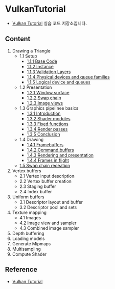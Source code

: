 # VulkanTutorial
- [Vulkan Tutorial](https://vulkan-tutorial.com/Introduction) 실습 코드 저장소입니다.

## Content
1. Drawing a Triangle
    - 1.1 Setup
        - [1.1.1 Base Code](./1.Drawing%20a%20triangle/1.1.Setup/1.1.1.Base%20Code/)
        - [1.1.2 Instance](./1.Drawing%20a%20triangle/1.1.Setup/1.1.2.Instance/)
        - [1.1.3 Validation Layers](./1.Drawing%20a%20triangle/1.1.Setup/1.1.3.Validation%20layers/)
        - [1.1.4 Physical devices and queue families](./1.Drawing%20a%20triangle/1.1.Setup/1.1.4.Physical%20devices%20and%20queue%20families/)
        - [1.1.5 Logical device and queues](./1.Drawing%20a%20triangle/1.1.Setup/1.1.5.Logical%20device%20and%20queues/)
    - 1.2 Presentation
        - [1.2.1 Window surface](./1.Drawing%20a%20triangle/1.2.Presentation/1.2.1.Window%20surface/)
        - [1.2.2 Swap chain](./1.Drawing%20a%20triangle/1.2.Presentation/1.2.2.Swap%20chain/)
        - [1.2.3 Image views](./1.Drawing%20a%20triangle/1.2.Presentation/1.2.3.Image%20views/)
    - 1.3 Graphics pipelinee basics
        - [1.3.1 Introduction](./1.Drawing%20a%20triangle/1.3.Graphics%20pipelinee%20basics/1.3.1.Introduction/)
        - [1.3.2 Shader modules](./1.Drawing%20a%20triangle/1.3.Graphics%20pipelinee%20basics/1.3.2.Shader%20modules/)
        - [1.3.3 Fixed functions](./1.Drawing%20a%20triangle/1.3.Graphics%20pipelinee%20basics/1.3.3.Fixed%20functions/)
        - [1.3.4 Render passes](./1.Drawing%20a%20triangle/1.3.Graphics%20pipelinee%20basics/1.3.4.Render%20passes/)
        - [1.3.5 Conclusion](./1.Drawing%20a%20triangle/1.3.Graphics%20pipelinee%20basics/1.3.5.Conclusion/)
    - 1.4 Drawing
        - [1.4.1 Framebuffers](./1.Drawing%20a%20triangle/1.4.Drawing/1.4.1.Framebuffers/)
        - [1.4.2 Command buffers](./1.Drawing%20a%20triangle/1.4.Drawing/1.4.2.Command%20buffers/)
        - [1.4.3 Rendering and presentation](./1.Drawing%20a%20triangle/1.4.Drawing/1.4.3.Rendering%20and%20presentation/)
        - [1.4.4 Frames in flight](./1.Drawing%20a%20triangle/1.4.Drawing/1.4.4.Frames%20in%20flight/)
    - [1.5 Swap chain receation](./1.Drawing%20a%20triangle/1.5.Swap%20chain%20recreation/)
2. Vertex buffers
    - 2.1 Vertex input description
    - 2.2 Vertex buffer creation
    - 2.3 Staging buffer
    - 2.4 Index buffer
3. Uniform buffers
    - 3.1 Descriptor layout and buffer
    - 3.2 Descriptor pool and sets
4. Texture mapping
    - 4.1 Images
    - 4.2 Image view and sampler
    - 4.3 Combined image sampler
5. Depth buffering
6. Loading models
7. Generate Mipmaps
8. Multisampling
9. Compute Shader

## Reference
- [Vulkan Tutorial](https://vulkan-tutorial.com/Introduction)
